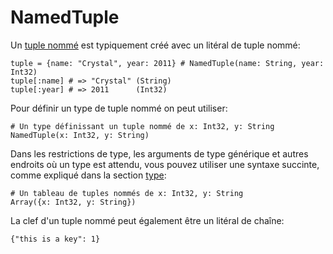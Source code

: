 # NamedTuple

Un [tuple nommé](http://crystal-lang.org/api/NamedTuple.html) est typiquement créé avec un litéral de tuple nommé:

```crystal
tuple = {name: "Crystal", year: 2011} # NamedTuple(name: String, year: Int32)
tuple[:name] # => "Crystal" (String)
tuple[:year] # => 2011      (Int32)
```

Pour définir un type de tuple nommé on peut utiliser:

```crystal
# Un type définissant un tuple nommé de x: Int32, y: String
NamedTuple(x: Int32, y: String)
```

Dans les restrictions de type, les arguments de type générique et autres endroits où un type est attendu,
vous pouvez utiliser une syntaxe succinte, comme expliqué dans la section [type](../type_grammar.html):

```crystal
# Un tableau de tuples nommés de x: Int32, y: String
Array({x: Int32, y: String})
```

La clef d'un tuple nommé peut également être un litéral de chaîne:

```crystal
{"this is a key": 1}
```
